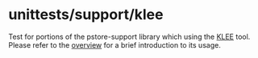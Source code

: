 # unittests/support/klee

Test for portions of the pstore-support library which using the [KLEE](http://klee.github.io) tool. Please refer to the [overview](../../../doc_sources/extra_build-targets.md#klee) for a brief introduction to its usage.
